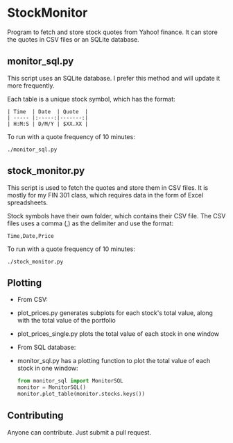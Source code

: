 # StockMonitor
Program to fetch and store stock quotes from Yahoo! finance. It can store the quotes in CSV files or an SQLite database.

## monitor_sql.py

This script uses an SQLite database. I prefer this method and will update it more frequently.

Each table is a unique stock symbol, which has the format:

    | Time  | Date  | Quote  |
    | ----- |:-----:|-------:|
    | H:M:S | D/M/Y | $XX.XX |

To run with a quote frequency of 10 minutes:

    ./monitor_sql.py

## stock_monitor.py

This script is used to fetch the quotes and store them in CSV files. It is mostly for my FIN 301 class, which requires data in the form of Excel spreadsheets.

Stock symbols have their own folder, which contains their CSV file. The CSV files uses a comma (,) as the delimiter and use the format:

    Time,Date,Price

To run with a quote frequency of 10 minutes:

    ./stock_monitor.py

## Plotting

- From CSV:
 - plot_prices.py generates subplots for each stock's total value, along with the total value of the portfolio
 - plot_prices_single.py plots the total value of each stock in one window

- From SQL database:
 - monitor_sql.py has a plotting function to plot the total value of each stock in one window:

   ```python
   from monitor_sql import MonitorSQL
   monitor = MonitorSQL()
   monitor.plot_table(monitor.stocks.keys())
   ```

## Contributing

Anyone can contribute. Just submit a pull request.
